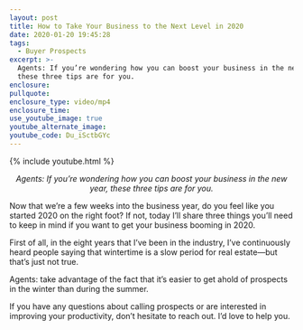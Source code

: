 ```yaml
---
layout: post
title: How to Take Your Business to the Next Level in 2020
date: 2020-01-20 19:45:28
tags:
  - Buyer Prospects
excerpt: >-
  Agents: If you’re wondering how you can boost your business in the new year,
  these three tips are for you.
enclosure:
pullquote:
enclosure_type: video/mp4
enclosure_time:
use_youtube_image: true
youtube_alternate_image:
youtube_code: Du_iSctbGYc
---
```


{% include youtube.html %}

<p style="text-align: center;"><em>Agents: If you’re wondering how you can boost your business in the new year, these three tips are for you.</em></p>

Now that we’re a few weeks into the business year, do you feel like you started 2020 on the right foot? If not, today I’ll share three things you’ll need to keep in mind if you want to get your business booming in 2020.

First of all, in the eight years that I’ve been in the industry, I’ve continuously heard people saying that wintertime is a slow period for real estate—but that’s just not true.

Agents: take advantage of the fact that it’s easier to get ahold of prospects in the winter than during the summer.

If you have any questions about calling prospects or are interested in improving your productivity, don’t hesitate to reach out. I’d love to help you.